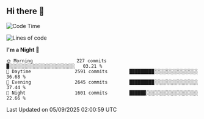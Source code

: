 ## Hi there 👋

<!--
**Wangmerlyn/Wangmerlyn** is a ✨ _special_ ✨ repository because its `README.md` (this file) appears on your GitHub profile.

Here are some ideas to get you started:

- 🔭 I’m currently working on ...
- 🌱 I’m currently learning ...
- 👯 I’m looking to collaborate on ...
- 🤔 I’m looking for help with ...
- 💬 Ask me about ...
- 📫 How to reach me: ...
- 😄 Pronouns: ...
- ⚡ Fun fact: ...
-->
<!--START_SECTION:waka-->
![Code Time](http://img.shields.io/badge/Code%20Time-539%20hrs%201%20min-blue)

![Lines of code](https://img.shields.io/badge/From%20Hello%20World%20I%27ve%20Written-41.6%20million%20lines%20of%20code-blue)

**I'm a Night 🦉** 

```text
🌞 Morning                227 commits         █░░░░░░░░░░░░░░░░░░░░░░░░   03.21 % 
🌆 Daytime                2591 commits        █████████░░░░░░░░░░░░░░░░   36.68 % 
🌃 Evening                2645 commits        █████████░░░░░░░░░░░░░░░░   37.44 % 
🌙 Night                  1601 commits        ██████░░░░░░░░░░░░░░░░░░░   22.66 % 
```



 Last Updated on 05/09/2025 02:00:59 UTC
<!--END_SECTION:waka-->
